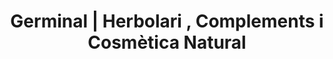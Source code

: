 ---
title: "Germinal | Herbolari , Complements i Cosmètica Natural"
url: /barcelona/germinal-herbolari-complements-i-cosmetica-natural/
shop: supermercado
---
